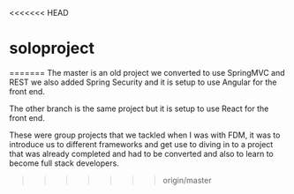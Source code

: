<<<<<<< HEAD
# soloproject
=======
The master is an old project we converted to use SpringMVC and REST we also added Spring Security and it is setup to use Angular for the front end.

The other branch is the same project but it is setup to use React for the front end.

These were group projects that we tackled when I was with FDM, it was to introduce us to different frameworks and get use to diving in to a project that was already completed and had to be converted and also to learn to become full stack developers.
>>>>>>> origin/master
